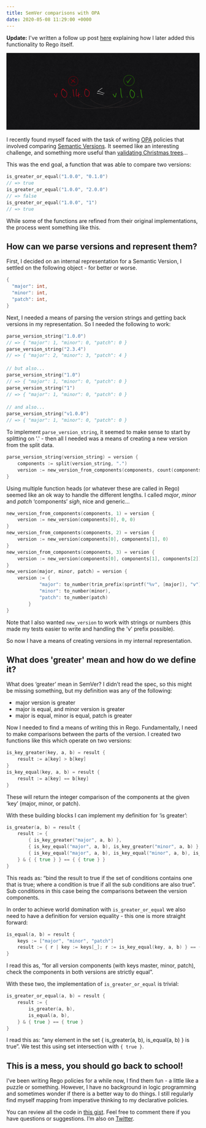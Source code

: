 ```yaml
---
title: SemVer comparisons with OPA
date: 2020-05-08 11:29:00 +0000
---
```


**Update:** I've written a follow up post [here](/posts/2020-08-31-rego-semver-contribution/) explaining how I later added this functionality to Rego itself.

![versions.png](versions.png)

I recently found myself faced with the task of writing [OPA](https://www.openpolicyagent.org/) policies that involved comparing [Semantic Versions](https://semver.org/). It seemed like an interesting challenge, and something more useful than [validating Christmas trees](https://www.notion.so/posts/2019-12-05-rego-fun/)...

This was the end goal, a function that was able to compare two versions:

```go
is_greater_or_equal("1.0.0", "0.1.0")
// => true
is_greater_or_equal("1.0.0", "2.0.0")
// => false
is_greater_or_equal("1.0.0", "1")
// => true
```

While some of the functions are refined from their original implementations, the
process went something like this.

## How can we parse versions and represent them?

First, I decided on an internal representation for a Semantic Version, I settled
on the following object - for better or worse.

```go
{
  "major": int,
  "minor": int,
  "patch": int,
}
```

Next, I needed a means of parsing the version strings and getting back versions
in my representation. So I needed the following to work:

```go
parse_version_string("1.0.0")
// => { "major": 1, "minor": 0, "patch": 0 }
parse_version_string("2.3.4")
// => { "major": 2, "minor": 3, "patch": 4 }

// but also...
parse_version_string("1.0")
// => { "major": 1, "minor": 0, "patch": 0 }
parse_version_string("1")
// => { "major": 1, "minor": 0, "patch": 0 }

// and also...
parse_version_string("v1.0.0")
// => { "major": 1, "minor": 0, "patch": 0 }
```

To implement `parse_version_string`, it seemed to make sense to start by
splitting on '.' - then all I needed was a means of creating a new version from
the split data.

```go
parse_version_string(version_string) = version {
	components := split(version_string, ".")
	version := new_version_from_components(components, count(components))
}
```

Using multiple function heads (or whatever these are called in Rego) seemed like
an ok way to handle the different lengths. I called *major*, *minor* and *patch*
‘components’ *sigh*, nice and generic...

```go
new_version_from_components(components, 1) = version {
	version := new_version(components[0], 0, 0)
}
new_version_from_components(components, 2) = version {
	version := new_version(components[0], components[1], 0)
}
new_version_from_components(components, 3) = version {
	version := new_version(components[0], components[1], components[2])
}
new_version(major, minor, patch) = version {
	version := {
			"major": to_number(trim_prefix(sprintf("%v", [major]), "v")),
			"minor": to_number(minor),
			"patch": to_number(patch)
		}
}
```

Note that I also wanted `new_version` to work with strings or numbers (this made my tests easier to write and handling the 'v' prefix possible).

So now I have a means of creating versions in my internal representation.

## What does 'greater' mean and how do we define it?

What does ‘greater’ mean in SemVer? I didn’t read the spec, so this might be
missing something, but my definition was any of the following:

- major version is greater
- major is equal, and minor version is greater
- major is equal, minor is equal, patch is greater

Now I needed to find a means of writing this in Rego. Fundamentally, I need to
make comparisons between the parts of the version. I created two functions like
this which operate on two versions:

```go
is_key_greater(key, a, b) = result {
	result := a[key] > b[key]
}
is_key_equal(key, a, b) = result {
	result := a[key] == b[key]
}
```

These will return the integer comparison of the components at the given ‘key’
(major, minor, or patch).

With these building blocks I can implement my definition for ‘is greater’:

```go
is_greater(a, b) = result {
	result := {
		{ is_key_greater("major", a, b) },
		{ is_key_equal("major", a, b), is_key_greater("minor", a, b) },
		{ is_key_equal("major", a, b), is_key_equal("minor", a, b), is_key_greater("patch", a, b) },
	} & { { true } } == { { true } }
}
```

This reads as: “bind the result to true if the set of conditions contains one
that is true; where a condition is true if all the sub conditions are also
true”. Sub conditions in this case being the comparisons between the version
components.

In order to achieve world domination with `is_greater_or_equal` we also need to
have a definition for version equality - this one is more straight forward:

```go
is_equal(a, b) = result {
	keys := ["major", "minor", "patch"]
	result := { r | key := keys[_]; r := is_key_equal(key, a, b) } == { true }
}
```

I read this as, “for all version components (with keys master, minor, patch),
check the components in both versions are strictly equal”.

With these two, the implementation of `is_greater_or_equal` is trivial:

```go
is_greater_or_equal(a, b) = result {
	result := {
		is_greater(a, b),
		is_equal(a, b),
	} & { true } == { true }
}
```

I read this as: “any element in the set { is_greater(a, b), is_equal(a, b) } is
true”. We test this using set intersection with `{ true }`.

## This is a mess, you should go back to school!

I’ve been writing Rego policies for a while now, I find them fun - a little like a puzzle or something. However, I have no background in logic programming and sometimes wonder if there is a better way to do things. I still regularly find myself mapping from imperative thinking to my declarative policies.

You can review all the code in [this gist](https://gist.github.com/charlieegan3/76dbec05c65164ac98dfec74b1381c5a). Feel free to comment there if you have questions or suggestions. I’m also on [Twitter](https://twitter.com/charlieegan3).
